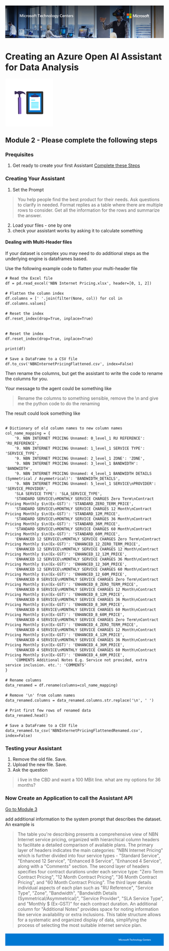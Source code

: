 ![MTC Header](./media/header.jpeg)

# Creating an Azure Open AI Assistant for Data Analysis

![Hands On Logo](./media/workshop.png)

## Module 2 - Please complete the following steps

### Prequisites
1. Get ready to create your first Assistant
[Complete these Steps](https://learn.microsoft.com/en-us/azure/ai-services/openai/assistants-quickstart?tabs=command-line&pivots=programming-language-studio#prerequisites)

### Creating Your Assistant

1. Set the Prompt

> You help people find the best product for their needs. Ask questions to clarify in needed. Format replies as a table where there are multiple rows to consider. Get all the information for the rows and summarize the answer.

2. Load your files - one by one
3. check your assistant works by asking it to calculate something

#### Dealing with Multi-Header files

If your dataset is complex you may need to do additional steps as the underlying engine is dataframes based. 

Use the following example code to flatten your multi-header file

```
# Read the Excel file  
df = pd.read_excel('NBN Internet Pricing.xlsx', header=[0, 1, 2])  

# Flatten the column index  
df.columns = [' '.join(filter(None, col)) for col in df.columns.values]  
  
# Reset the index  
df.reset_index(drop=True, inplace=True)  
  
  
# Reset the index  
df.reset_index(drop=True, inplace=True)  
  
print(df)

# Save a DataFrame to a CSV file  
df.to_csv('NBNInternetPricingFlattened.csv', index=False)  

```

Then rename the columns, but get the assistant to write the code to rename the columns for you.

Your message to the agent could be something like 
> Rename the columns to something sensible, remove the \n and give me the python code to do the renaming

 The result could look something like

```

# Dictionary of old column names to new column names
col_name_mapping = {
    '9. NBN INTERNET PRICING Unnamed: 0_level_1 RU REFERENCE': 'RU_REFERENCE',
    '9. NBN INTERNET PRICING Unnamed: 1_level_1 SERVICE TYPE': 'SERVICE_TYPE',
    '9. NBN INTERNET PRICING Unnamed: 2_level_1 ZONE': 'ZONE',
    '9. NBN INTERNET PRICING Unnamed: 3_level_1 BANDWIDTH': 'BANDWIDTH',
    '9. NBN INTERNET PRICING Unnamed: 4_level_1 BANDWIDTH DETAILS (Symmetrical / Asymmetrical)': 'BANDWIDTH_DETAILS',
    '9. NBN INTERNET PRICING Unnamed: 5_level_1 SERVICE\nPROVIDER': 'SERVICE_PROVIDER',
    'SLA SERVICE TYPE': 'SLA_SERVICE_TYPE',
    'STANDARD SERVICE\nMONTHLY SERVICE CHARGES Zero Term\nContract Pricing Monthly $\n(Ex-GST)': 'STANDARD_ZERO_TERM_PRICE',
    'STANDARD SERVICE\nMONTHLY SERVICE CHARGES 12 Month\nContract Pricing Monthly $\n(Ex-GST)': 'STANDARD_12M_PRICE',
    'STANDARD SERVICE\nMONTHLY SERVICE CHARGES 36 Month\nContract Pricing Monthly $\n(Ex-GST)': 'STANDARD_36M_PRICE',
    'STANDARD SERVICE\nMONTHLY SERVICE CHARGES 60 Month\nContract Pricing Monthly $\n(Ex-GST)': 'STANDARD_60M_PRICE',
    'ENHANCED 12 SERVICE\nMONTHLY SERVICE CHARGES Zero Term\nContract Pricing Monthly $\n(Ex-GST)': 'ENHANCED_12_ZERO_TERM_PRICE',
    'ENHANCED 12 SERVICE\nMONTHLY SERVICE CHARGES 12 Month\nContract Pricing Monthly $\n(Ex-GST)': 'ENHANCED_12_12M_PRICE',
    'ENHANCED 12 SERVICE\nMONTHLY SERVICE CHARGES 36 Month\nContract Pricing Monthly $\n(Ex-GST)': 'ENHANCED_12_36M_PRICE',
    'ENHANCED 12 SERVICE\nMONTHLY SERVICE CHARGES 60 Month\nContract Pricing Monthly $\n(Ex-GST)': 'ENHANCED_12_60M_PRICE',
    'ENHANCED 8 SERVICE\nMONTHLY SERVICE CHARGES Zero Term\nContract Pricing Monthly $\n(Ex-GST)': 'ENHANCED_8_ZERO_TERM_PRICE',
    'ENHANCED 8 SERVICE\nMONTHLY SERVICE CHARGES 12 Month\nContract Pricing Monthly $\n(Ex-GST)': 'ENHANCED_8_12M_PRICE',
    'ENHANCED 8 SERVICE\nMONTHLY SERVICE CHARGES 36 Month\nContract Pricing Monthly $\n(Ex-GST)': 'ENHANCED_8_36M_PRICE',
    'ENHANCED 8 SERVICE\nMONTHLY SERVICE CHARGES 60 Month\nContract Pricing Monthly $\n(Ex-GST)': 'ENHANCED_8_60M_PRICE',
    'ENHANCED 4 SERVICE\nMONTHLY SERVICE CHARGES Zero Term\nContract Pricing Monthly $\n(Ex-GST)': 'ENHANCED_4_ZERO_TERM_PRICE',
    'ENHANCED 4 SERVICE\nMONTHLY SERVICE CHARGES 12 Month\nContract Pricing Monthly $\n(Ex-GST)': 'ENHANCED_4_12M_PRICE',
    'ENHANCED 4 SERVICE\nMONTHLY SERVICE CHARGES 36 Month\nContract Pricing Monthly $\n(Ex-GST)': 'ENHANCED_4_36M_PRICE',
    'ENHANCED 4 SERVICE\nMONTHLY SERVICE CHARGES 60 Month\nContract Pricing Monthly $\n(Ex-GST)': 'ENHANCED_4_60M_PRICE',
    'COMMENTS Additional Notes E.g. Service not provided, extra service inclusion. etc.': 'COMMENTS'
}

# Rename columns
data_renamed = df.rename(columns=col_name_mapping)

# Remove '\n' from column names
data_renamed.columns = data_renamed.columns.str.replace('\n', ' ')

# Print first few rows of renamed data
data_renamed.head()

# Save a DataFrame to a CSV file
data_renamed.to_csv('NBNInternetPricingFlattenedRenamed.csv', index=False)

```

### Testing your Assistant


1. Remove the old file. Save. 
2. Upload the new file. Save.
3. Ask the question 
> i live in the CBD and want a 100 MBit line. what are my options for 36 months?


### Now Create an Application to call the Assistant API

[Go to Module 3](./Module3.md)


add additional information to the system prompt that describes the dataset. An example is 

>The table you're describing presents a comprehensive view of NBN Internet service pricing, organized with hierarchical column headers to facilitate a detailed comparison of available plans. The primary layer of headers indicates the main categories: "NBN Internet Pricing" which is further divided into four service types - "Standard Service", "Enhanced 12 Service", "Enhanced 8 Service", "Enhanced 4 Service", along with a "Comments" section. The second layer of headers specifies four contract durations under each service type: "Zero Term Contract Pricing", "12 Month Contract Pricing", "36 Month Contract Pricing", and "60 Month Contract Pricing". The third layer details individual aspects of each plan such as "RU Reference", "Service Type", "Zone", "Bandwidth", "Bandwidth Details (Symmetrical/Asymmetrical)", "Service Provider", "SLA Service Type", and "Monthly $ (Ex-GST)" for each contract duration. An additional column for "Additional Notes" provides space for noting information like service availability or extra inclusions. This table structure allows for a systematic and organized display of data, simplifying the process of selecting the most suitable internet service plan.




![Footer](./media/footer.png)
